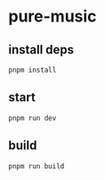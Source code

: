 # pure-music

## install deps

```
pnpm install
```

## start

```
pnpm run dev
```

## build

```
pnpm run build
```
